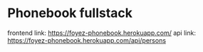 # Phonebook fullstack

frontend link: https://foyez-phonebook.herokuapp.com/
api link: https://foyez-phonebook.herokuapp.com/api/persons
